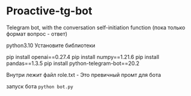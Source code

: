 # Proactive-tg-bot
Telegram bot, with the conversation self-initiation function (пока только формат вопрос - ответ)

python3.10 Установите библиотеки

pip install openai==0.27.4 pip install numpy==1.21.6 pip install pandas==1.3.5 pip install python-telegram-bot==20.2

Внутри лежит файл role.txt - Это превичный промт для бота

запуск бота `python bot.py`
